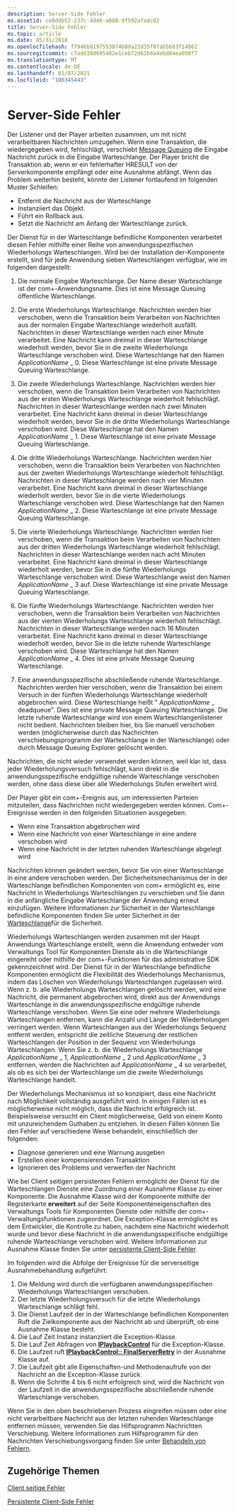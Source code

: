 ```yaml
---
description: Server-Side Fehler
ms.assetid: ce8ddb52-237c-4d46-a088-9f592afadcd2
title: Server-Side Fehler
ms.topic: article
ms.date: 05/31/2018
ms.openlocfilehash: f7946b8197553874b8da22d35f8fab5b83f14862
ms.sourcegitcommit: c7add10d695482e1ceb72d62b8a4ebd84ea050f7
ms.translationtype: MT
ms.contentlocale: de-DE
ms.lasthandoff: 01/07/2021
ms.locfileid: "106345443"
---
```

# <a name="server-side-errors"></a>Server-Side Fehler

Der Listener und der Player arbeiten zusammen, um mit nicht verarbeitbaren Nachrichten umzugehen. Wenn eine Transaktion, die wiedergegeben wird, fehlschlägt, verschiebt [Message Queuing](/previous-versions/windows/desktop/legacy/ms711472(v=vs.85)) die Eingabe Nachricht zurück in die Eingabe Warteschlange. Der Player bricht die Transaktion ab, wenn er ein fehlerhafter HRESULT von der Serverkomponente empfängt oder eine Ausnahme abfängt. Wenn das Problem weiterhin besteht, könnte der Listener fortlaufend im folgenden Muster Schleifen:

-   Entfernt die Nachricht aus der Warteschlange
-   Instanziiert das Objekt.
-   Führt ein Rollback aus.
-   Setzt die Nachricht am Anfang der Warteschlange zurück.

Der Dienst für in der Warteschlange befindliche Komponenten verarbeitet diesen Fehler mithilfe einer Reihe von anwendungsspezifischen Wiederholungs Warteschlangen. Wird bei der Installation der-Komponente erstellt, sind für jede Anwendung sieben Warteschlangen verfügbar, wie im folgenden dargestellt:

1.  Die normale Eingabe Warteschlange. Der Name dieser Warteschlange ist der com+-Anwendungsname. Dies ist eine Message Queuing öffentliche Warteschlange.

2.  Die erste Wiederholungs Warteschlange. Nachrichten werden hier verschoben, wenn die Transaktion beim Verarbeiten von Nachrichten aus der normalen Eingabe Warteschlange wiederholt ausfällt. Nachrichten in dieser Warteschlange werden nach einer Minute verarbeitet. Eine Nachricht kann dreimal in dieser Warteschlange wiederholt werden, bevor Sie in die zweite Wiederholungs Warteschlange verschoben wird. Diese Warteschlange hat den Namen *ApplicationName* \_ 0. Diese Warteschlange ist eine private Message Queuing Warteschlange.

3.  Die zweite Wiederholungs Warteschlange. Nachrichten werden hier verschoben, wenn die Transaktion beim Verarbeiten von Nachrichten aus der ersten Wiederholungs Warteschlange wiederholt fehlschlägt. Nachrichten in dieser Warteschlange werden nach zwei Minuten verarbeitet. Eine Nachricht kann dreimal in dieser Warteschlange wiederholt werden, bevor Sie in die dritte Wiederholungs Warteschlange verschoben wird. Diese Warteschlange hat den Namen *ApplicationName* \_ 1. Diese Warteschlange ist eine private Message Queuing Warteschlange.

4.  Die dritte Wiederholungs Warteschlange. Nachrichten werden hier verschoben, wenn die Transaktion beim Verarbeiten von Nachrichten aus der zweiten Wiederholungs Warteschlange wiederholt fehlschlägt. Nachrichten in dieser Warteschlange werden nach vier Minuten verarbeitet. Eine Nachricht kann dreimal in dieser Warteschlange wiederholt werden, bevor Sie in die vierte Wiederholungs Warteschlange verschoben wird. Diese Warteschlange hat den Namen *ApplicationName* \_ 2. Diese Warteschlange ist eine private Message Queuing Warteschlange.

5.  Die vierte Wiederholungs Warteschlange. Nachrichten werden hier verschoben, wenn die Transaktion beim Verarbeiten von Nachrichten aus der dritten Wiederholungs Warteschlange wiederholt fehlschlägt. Nachrichten in dieser Warteschlange werden nach acht Minuten verarbeitet. Eine Nachricht kann dreimal in dieser Warteschlange wiederholt werden, bevor Sie in die fünfte Wiederholungs Warteschlange verschoben wird. Diese Warteschlange weist den Namen *ApplicationName* \_ 3 auf. Diese Warteschlange ist eine private Message Queuing Warteschlange.

6.  Die fünfte Wiederholungs Warteschlange. Nachrichten werden hier verschoben, wenn die Transaktion beim Verarbeiten von Nachrichten aus der vierten Wiederholungs Warteschlange wiederholt fehlschlägt. Nachrichten in dieser Warteschlange werden nach 16 Minuten verarbeitet. Eine Nachricht kann dreimal in dieser Warteschlange wiederholt werden, bevor Sie in die letzte ruhende Warteschlange verschoben wird. Diese Warteschlange hat den Namen *ApplicationName* \_ 4. Dies ist eine private Message Queuing Warteschlange.

7.  Eine anwendungsspezifische abschließende ruhende Warteschlange. Nachrichten werden hier verschoben, wenn die Transaktion bei einem Versuch in der fünften Wiederholungs Warteschlange wiederholt abgebrochen wird. Diese Warteschlange heißt " *ApplicationName* \_ deadqueue". Dies ist eine private Message Queuing Warteschlange. Die letzte ruhende Warteschlange wird von einem Warteschlangenlistener nicht bedient. Nachrichten bleiben hier, bis Sie manuell verschoben werden (möglicherweise durch das Nachrichten verschiebungsprogramm der Warteschlange in der Warteschlange) oder durch Message Queuing Explorer gelöscht werden.

Nachrichten, die nicht wieder verwendet werden können, weil klar ist, dass jeder Wiederholungsversuch fehlschlägt, kann direkt in die anwendungsspezifische endgültige ruhende Warteschlange verschoben werden, ohne dass diese über alle Wiederholungs Stufen erweitert wird.

Der Player gibt ein com+-Ereignis aus, um interessierten Parteien mitzuteilen, dass Nachrichten nicht wiedergegeben werden können. Com+-Ereignisse werden in den folgenden Situationen ausgegeben:

-   Wenn eine Transaktion abgebrochen wird
-   Wenn eine Nachricht von einer Warteschlange in eine andere verschoben wird
-   Wenn eine Nachricht in der letzten ruhenden Warteschlange abgelegt wird

Nachrichten können geändert werden, bevor Sie von einer Warteschlange in eine andere verschoben werden. Der Sicherheitsmechanismus der in der Warteschlange befindlichen Komponenten von com+ ermöglicht es, eine Nachricht in Wiederholungs Warteschlangen zu verschieben und Sie dann in die anfängliche Eingabe Warteschlange der Anwendung erneut einzufügen. Weitere Informationen zur Sicherheit in der Warteschlange befindliche Komponenten finden Sie unter Sicherheit in der [Warteschlange](queued-components-security.md)für die Sicherheit.

Wiederholungs Warteschlangen werden zusammen mit der Haupt Anwendungs Warteschlange erstellt, wenn die Anwendung entweder vom Verwaltungs Tool für Komponenten Dienste als in die Warteschlange eingereiht oder mithilfe der com+-Funktionen für das administrative SDK gekennzeichnet wird. Der Dienst für in der Warteschlange befindliche Komponenten ermöglicht die Flexibilität des Wiederholungs Mechanismus, indem das Löschen von Wiederholungs Warteschlangen zugelassen wird. Wenn z. b. alle Wiederholungs Warteschlangen gelöscht werden, wird eine Nachricht, die permanent abgebrochen wird, direkt aus der Anwendungs Warteschlange in die anwendungsspezifische endgültige ruhende Warteschlange verschoben. Wenn Sie eine oder mehrere Wiederholungs Warteschlangen entfernen, kann die Anzahl und Länge der Wiederholungen verringert werden. Wenn Warteschlangen aus der Wiederholungs Sequenz entfernt werden, entspricht die zeitliche Steuerung der restlichen Warteschlangen der Position in der Sequenz von Wiederholungs Warteschlangen. Wenn Sie z. b. die Wiederholungs Warteschlange *ApplicationName* \_ 1, *ApplicationName* \_ 2 und *ApplicationName* \_ 3 entfernen, werden die Nachrichten auf *ApplicationName* \_ 4 so verarbeitet, als ob es sich bei der Warteschlange um die zweite Wiederholungs Warteschlange handelt.

Der Wiederholungs Mechanismus ist so konzipiert, dass eine Nachricht nach Möglichkeit vollständig ausgeführt wird. In einigen Fällen ist es möglicherweise nicht möglich, dass die Nachricht erfolgreich ist. Beispielsweise versucht ein Client möglicherweise, Geld von einem Konto mit unzureichendem Guthaben zu entziehen. In diesen Fällen können Sie den Fehler auf verschiedene Weise behandeln, einschließlich der folgenden:

-   Diagnose generieren und eine Warnung ausgeben
-   Erstellen einer kompensierenden Transaktion
-   Ignorieren des Problems und verwerfen der Nachricht

Wie bei Client seitigen persistenten Fehlern ermöglicht der Dienst für die Warteschlangen Dienste eine Zuordnung einer Ausnahme Klasse zu einer Komponente. Die Ausnahme Klasse wird der Komponente mithilfe der Registerkarte **erweitert** auf der Seite Komponenteneigenschaften des Verwaltungs Tools für Komponenten Dienste oder mithilfe der com+-Verwaltungsfunktionen zugeordnet. Die Exception-Klasse ermöglicht es dem Entwickler, die Kontrolle zu haben, nachdem eine Nachricht wiederholt wurde und bevor diese Nachricht in die anwendungsspezifische endgültige ruhende Warteschlange verschoben wird. Weitere Informationen zur Ausnahme Klasse finden Sie unter [persistente Client-Side Fehler](persistent-client-side-failures.md).

Im folgenden wird die Abfolge der Ereignisse für die serverseitige Ausnahmebehandlung aufgeführt:

1.  Die Meldung wird durch die verfügbaren anwendungsspezifischen Wiederholungs Warteschlangen verschoben.
2.  Der letzte Wiederholungsversuch für die letzte Wiederholungs Warteschlange schlägt fehl.
3.  Die Dienst Laufzeit der in der Warteschlange befindlichen Komponenten Ruft die Zielkomponente aus der Nachricht ab und überprüft, ob eine Ausnahme Klasse besteht.
4.  Die Lauf Zeit Instanz instanziiert die Exception-Klasse.
5.  Die Lauf Zeit Abfragen von [**IPlaybackControl**](/windows/desktop/api/ComSvcs/nn-comsvcs-iplaybackcontrol) für die Exception-Klasse.
6.  Die Laufzeit ruft [**IPlaybackControl:: FinalServerRetry**](/windows/desktop/api/ComSvcs/nf-comsvcs-iplaybackcontrol-finalserverretry) in der Ausnahme Klasse auf.
7.  Die Laufzeit gibt alle Eigenschaften-und Methodenaufrufe von der Nachricht an die Exception-Klasse zurück.
8.  Wenn die Schritte 4 bis 6 nicht erfolgreich sind, wird die Nachricht von der Laufzeit in die anwendungsspezifische abschließende ruhende Warteschlange verschoben.

Wenn Sie in den oben beschriebenen Prozess eingreifen müssen oder eine nicht verarbeitbare Nachricht aus der letzten ruhenden Warteschlange entfernen müssen, verwenden Sie das Hilfsprogramm Nachrichten Verschiebung. Weitere Informationen zum Hilfsprogramm für den Nachrichten Verschiebungsvorgang finden Sie unter [Behandeln von Fehlern](handling-errors-in-queued-components.md).

## <a name="related-topics"></a>Zugehörige Themen

<dl> <dt>

[Client seitige Fehler](client-side-errors.md)
</dt> <dt>

[Persistente Client-Side Fehler](persistent-client-side-failures.md)
</dt> </dl>

 

 



